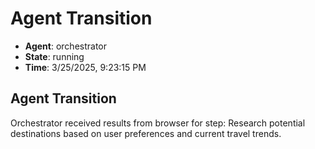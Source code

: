# Agent Transition

- **Agent**: orchestrator
- **State**: running
- **Time**: 3/25/2025, 9:23:15 PM

## Agent Transition

Orchestrator received results from browser for step: Research potential destinations based on user preferences and current travel trends.

